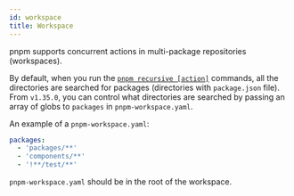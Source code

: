 ```yaml
---
id: workspace
title: Workspace
---
```


pnpm supports concurrent actions in multi-package repositories (workspaces).

By default, when you run the [`pnpm recursive [action]`](pnpm-recursive.md) commands,
all the directories are searched for packages (directories with `package.json` file).
From `v1.35.0`, you can control what directories are searched by passing an array of globs to `packages` in `pnpm-workspace.yaml`.

An example of a `pnpm-workspace.yaml`:

```yaml
packages:
  - 'packages/**'
  - 'components/**'
  - '!**/test/**'
```

`pnpm-workspace.yaml` should be in the root of the workspace.
